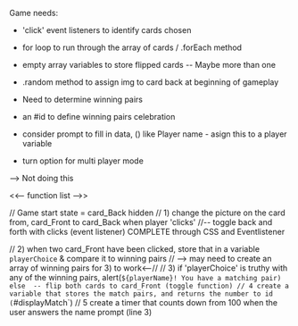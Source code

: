 Game needs:

- 'click' event listeners to identify cards chosen
- for loop to run through the array of cards / .forEach method
- empty array variables to store flipped cards  -- Maybe more than one
- .random method to assign img to card back at beginning of gameplay
- Need to determine winning pairs

- an #id to define winning pairs celebration

- consider prompt to fill in data, () like Player name - asign this to a player variable

- turn option for multi player mode
<!-- - Use a Switch funtion to distinguish single play, or double play options. 

<!-- Case 1: (Single play) option will include timer count down

>> Case 2: (Two Player) option will show a card-match tally score --> --> Not doing this

<<-- function list -->>

// Game start state = card_Back hidden
// 1) change the picture on the card from, card_Front to card_Back when player 'clicks'
//-- toggle back and forth with clicks (event listener)
COMPLETE through CSS and Eventlistener

// 2) when two card_Front have been clicked, store that in a variable `playerChoice` & compare it to winning pairs
// --> may need to create an array of winning pairs for 3) to work<--//
// 3) if 'playerChoice' is truthy with any of the winning pairs, alert(`${playerName}! You have a matching pair) else  -- flip both cards to card_Front (toggle function)
// 4 create a variable that stores the match pairs, and returns the number to id (`#displayMatch`)
// 5 create a timer that counts down from 100 when the user answers the name prompt (line 3)


